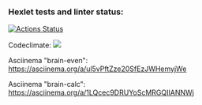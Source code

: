### Hexlet tests and linter status:

[![Actions Status](https://github.com/Lasterius/frontend-project-44/workflows/hexlet-check/badge.svg)](https://github.com/Lasterius/frontend-project-44/actions)

Codeclimate:
<a href="https://codeclimate.com/github/Lasterius/frontend-project-44/maintainability"><img src="https://api.codeclimate.com/v1/badges/3117e6c7dce9741a0591/maintainability" /></a>

Asciinema "brain-even":
https://asciinema.org/a/ul5vPftZze20SfEzJWHemyjWe

Asciinema "brain-calc":
https://asciinema.org/a/1LQcec9DRUYoScMRGQIIANNWj
